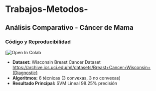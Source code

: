 # Trabajos-Metodos-
## Análisis Comparativo - Cáncer de Mama

### Código y Reproducibilidad
[![Open In Colab](https://colab.research.google.com/drive/1qFXaxEYKzKKd8Ufe-P5go5IGyFmaz9OP?usp=sharing)

- **Dataset:** Wisconsin Breast Cancer Dataset
https://archive.ics.uci.edu/ml/datasets/Breast+Cancer+Wisconsin+(Diagnostic)
- **Algoritmos:** 6 técnicas (3 convexas, 3 no convexas)  
- **Resultado Principal:** SVM Lineal 98.25% precisión